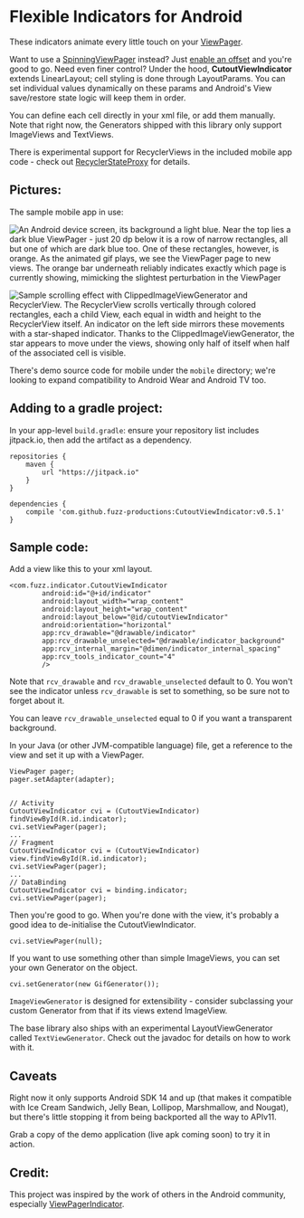 Flexible Indicators for Android
===============================

These indicators animate every little touch on your [ViewPager][1].

Want to use a [SpinningViewPager][2] instead? Just [enable an offset][3]
and you're good to go. Need even finer control? Under the hood,
**CutoutViewIndicator** extends LinearLayout; cell styling is done
through LayoutParams. You can set individual values dynamically on
these params and Android's View save/restore state logic will keep
them in order.

You can define each cell directly in your xml file, or add them manually.
Note that right now, the Generators shipped with this library only
support ImageViews and TextViews.

There is experimental support for RecyclerViews in the included
mobile app code - check out [RecyclerStateProxy][4] for details.

Pictures:
---------

The sample mobile app in use:

![An Android device screen, its background a light blue. Near the top 
lies a dark blue ViewPager - just 20 dp below it is a row of narrow
rectangles, all but one of which are dark blue too. One of these
rectangles, however, is orange. As the animated gif plays, we see
the ViewPager page to new views. The orange bar underneath reliably
indicates exactly which page is currently showing, mimicking the
slightest perturbation in the ViewPager](http://i.imgur.com/fKOez3z.gif)

![Sample scrolling effect with ClippedImageViewGenerator and
RecyclerView. The RecyclerView scrolls vertically through colored
rectangles, each a child View, each equal in width and height to the
RecyclerView itself. An indicator on the left side mirrors these
movements with a star-shaped indicator. Thanks to the
ClippedImageViewGenerator, the star appears to move under the views,
showing only half of itself when half of the associated cell
is visible.](http://i.imgur.com/WwhvqT3.gif)

There's demo source code for mobile under the `mobile` directory; we're
looking to expand compatibility to Android Wear and Android TV too.

Adding to a gradle project:
---------------------------

In your app-level `build.gradle`: ensure your repository list includes
jitpack.io, then add the artifact as a dependency.

```
repositories {
    maven {
        url "https://jitpack.io"
    }
}
```
```
dependencies {
    compile 'com.github.fuzz-productions:CutoutViewIndicator:v0.5.1'
}
```


Sample code:
------------

Add a view like this to your xml layout.
```
<com.fuzz.indicator.CutoutViewIndicator
        android:id="@+id/indicator"
        android:layout_width="wrap_content"
        android:layout_height="wrap_content"
        android:layout_below="@id/cutoutViewIndicator"
        android:orientation="horizontal"
        app:rcv_drawable="@drawable/indicator"
        app:rcv_drawable_unselected="@drawable/indicator_background"
        app:rcv_internal_margin="@dimen/indicator_internal_spacing"
        app:rcv_tools_indicator_count="4"
        />
```

Note that `rcv_drawable` and `rcv_drawable_unselected` default to 0.
You won't see the indicator unless `rcv_drawable` is set to something,
so be sure not to forget about it.

You can leave `rcv_drawable_unselected` equal to 0 if you want a
transparent background.

In your Java (or other JVM-compatible language) file, get a reference
to the view and set it up with a ViewPager.

```
ViewPager pager;
pager.setAdapter(adapter);


// Activity
CutoutViewIndicator cvi = (CutoutViewIndicator) findViewById(R.id.indicator);
cvi.setViewPager(pager);
...
// Fragment
CutoutViewIndicator cvi = (CutoutViewIndicator) view.findViewById(R.id.indicator);
cvi.setViewPager(pager);
...
// DataBinding
CutoutViewIndicator cvi = binding.indicator;
cvi.setViewPager(pager);
```

Then you're good to go. When you're done with the view, it's probably a
good idea to de-initialise the CutoutViewIndicator.

```
cvi.setViewPager(null);
```

If you want to use something other than simple ImageViews, you can
set your own Generator on the object.

```
cvi.setGenerator(new GifGenerator());
```

`ImageViewGenerator` is designed for extensibility - consider
subclassing your custom Generator from that if its views extend
ImageView.

The base library also ships with an experimental LayoutViewGenerator
called `TextViewGenerator`. Check out the javadoc for details on how
to work with it.

Caveats
-------

Right now it only supports Android SDK 14 and up
(that makes it compatible with Ice Cream Sandwich, Jelly Bean, Lollipop,
Marshmallow, and Nougat), but there's little stopping it from being
backported all the way to APIv11.

Grab a copy of the demo application (live apk coming soon) to try
it in action.

Credit:
-------

This project was inspired by the work of others in the Android community,
especially [ViewPagerIndicator][5].


 [1]: https://developer.android.com/reference/android/support/v4/view/ViewPager.html
 [2]: https://github.com/eccyan/SpinningTabStrip
 [3]: indicator/src/main/java/com/fuzz/indicator/CutoutViewIndicator.java#L593
 [4]: mobile/src/main/java/com/fuzz/emptyhusk/prefab/RecyclerStateProxy.java
 [5]: https://github.com/JakeWharton/ViewPagerIndicator